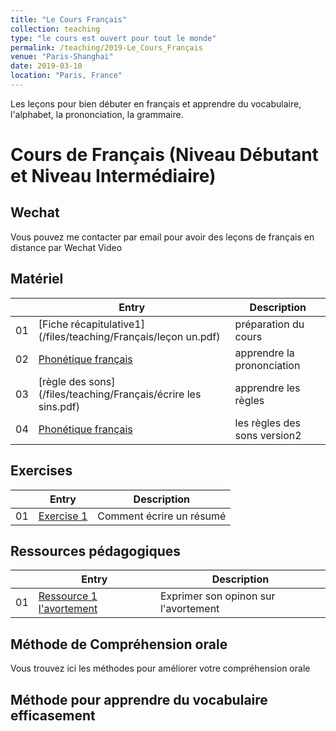 ```yaml
---
title: "Le Cours Français"
collection: teaching
type: "le cours est ouvert pour tout le monde"
permalink: /teaching/2019-Le_Cours_Français
venue: "Paris-Shanghai"
date: 2019-03-10
location: "Paris, France"
---
```


Les leçons pour bien débuter en français et apprendre du vocabulaire, l'alphabet, la prononciation, la grammaire.

Cours de Français (Niveau Débutant et Niveau Intermédiaire)
============================

Wechat
------
Vous pouvez me contacter par email pour avoir des leçons de français en distance par Wechat Video

Matériel
--------

|  | Entry                                                  | Description                                                 |
|--| --------                                               |------------------------------------------------------------ |
|01| [Fiche récapitulative1](/files/teaching/Français/leçon un.pdf)|                                                                      préparation du cours                                 |
|02| [Phonétique français](/files/teaching/Français/prononciation-des-sons.pdf)|                                                        apprendre la prononciation                                 |
|03| [règle des sons](/files/teaching/Français/écrire les sins.pdf)|                                                             apprendre les règles                                 |
|04| [Phonétique français](/files/teaching/Français/lalphabetdessons.pdf)|                                                        les règles des sons version2                                 |




Exercises
---------

|  | Entry                                                  | Description                                                 |
|--| --------                                               |------------------------------------------------------------ |
|01| [Exercise 1 ](/files/TD1-algo_en.pdf)                  | Comment écrire un résumé                                    |



Ressources pédagogiques
---------

|  | Entry                                                  | Description                                                 |
|--| --------                                               |------------------------------------------------------------ |
|01| [Ressource 1 l'avortement](/files/TD1-solution.pdf)    | Exprimer son opinon sur l'avortement                        |



Méthode de Compréhension orale
------------------------------
Vous trouvez ici les méthodes pour améliorer votre compréhension orale





Méthode pour apprendre du vocabulaire efficasement
--------------------------------------------------



